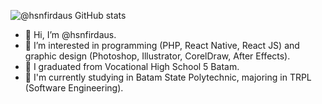 ![@hsnfirdaus GitHub stats](https://github-readme-stats-hsnfirdaus.vercel.app/api?username=hsnfirdaus&count_private=true&theme=codeSTACKr&show_icons=true)

- 👋 Hi, I’m @hsnfirdaus.
- 👀 I’m interested in programming (PHP, React Native, React JS) and graphic design (Photoshop, Illustrator, CorelDraw, After Effects).
- 🌱 I graduated from Vocational High School 5 Batam.
- 🏫 I'm currently studying in Batam State Polytechnic, majoring in TRPL (Software Engineering).
